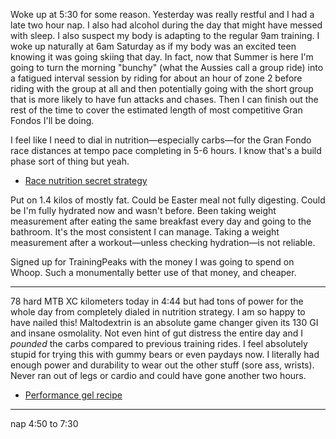Woke up at 5:30 for some reason. Yesterday was really restful and I had a late two hour nap. I also had alcohol during the day that might have messed with sleep. I also suspect my body is adapting to the regular 9am training. I woke up naturally at 6am Saturday as if my body was an excited teen knowing it was going skiing that day. In fact, now that Summer is here I'm going to turn the morning "bunchy" (what the Aussies call a group ride) into a fatigued interval session by riding for about an hour of zone 2 before riding with the group at all and then potentially going with the short group that is more likely to have fun attacks and chases. Then I can finish out the rest of the time to cover the estimated length of most competitive Gran Fondos I'll be doing.

I feel like I need to dial in nutrition—especially carbs—for the Gran Fondo race distances at tempo pace completing in 5-6 hours. I know that's a build phase sort of thing but yeah.

- [Race nutrition secret strategy](../Cycling/Race%20nutrition%20secret%20strategy.md)

Put on 1.4 kilos of mostly fat. Could be Easter meal not fully digesting. Could be I'm fully hydrated now and wasn't before. Been taking weight measurement after eating the same breakfast every day and going to the bathroom. It's the most consistent I can manage. Taking a weight measurement after a workout—unless checking hydration—is not reliable.

Signed up for TrainingPeaks with the money I was going to spend on Whoop. Such a monumentally better use of that money, and cheaper.

----

78 hard MTB XC kilometers today in 4:44 but had tons of power for the whole day from completely dialed in nutrition strategy. I am so happy to have nailed this! Maltodextrin is an absolute game changer given its 130 GI and insane osmolality. Not even hint of gut distress the entire day and I _pounded_ the carbs compared to previous training rides. I feel absolutely stupid for trying this with gummy bears or even paydays now. I literally had enough power and durability to wear out the other stuff (sore ass, wrists). Never ran out of legs or cardio and could have gone another two hours.

- [Performance gel recipe](../Cycling/Performance%20gel%20recipe.md)

----

nap 4:50 to 7:30
